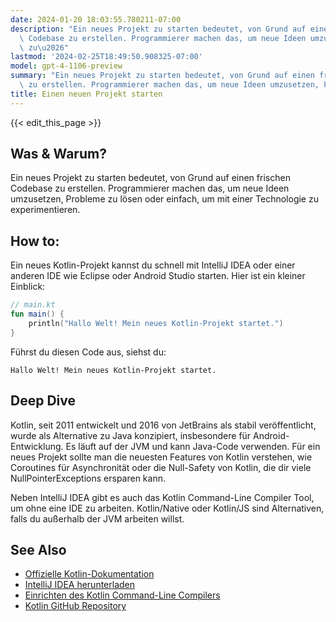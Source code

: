 ```yaml
---
date: 2024-01-20 18:03:55.780211-07:00
description: "Ein neues Projekt zu starten bedeutet, von Grund auf einen frischen\
  \ Codebase zu erstellen. Programmierer machen das, um neue Ideen umzusetzen, Probleme\
  \ zu\u2026"
lastmod: '2024-02-25T18:49:50.908325-07:00'
model: gpt-4-1106-preview
summary: "Ein neues Projekt zu starten bedeutet, von Grund auf einen frischen Codebase\
  \ zu erstellen. Programmierer machen das, um neue Ideen umzusetzen, Probleme zu\u2026"
title: Einen neuen Projekt starten
---
```


{{< edit_this_page >}}

## Was & Warum?
Ein neues Projekt zu starten bedeutet, von Grund auf einen frischen Codebase zu erstellen. Programmierer machen das, um neue Ideen umzusetzen, Probleme zu lösen oder einfach, um mit einer Technologie zu experimentieren.

## How to:
Ein neues Kotlin-Projekt kannst du schnell mit IntelliJ IDEA oder einer anderen IDE wie Eclipse oder Android Studio starten. Hier ist ein kleiner Einblick:

```Kotlin
// main.kt
fun main() {
    println("Hallo Welt! Mein neues Kotlin-Projekt startet.")
}
```

Führst du diesen Code aus, siehst du:
```
Hallo Welt! Mein neues Kotlin-Projekt startet.
```

## Deep Dive
Kotlin, seit 2011 entwickelt und 2016 von JetBrains als stabil veröffentlicht, wurde als Alternative zu Java konzipiert, insbesondere für Android-Entwicklung. Es läuft auf der JVM und kann Java-Code verwenden. Für ein neues Projekt sollte man die neuesten Features von Kotlin verstehen, wie Coroutines für Asynchronität oder die Null-Safety von Kotlin, die dir viele NullPointerExceptions ersparen kann.

Neben IntelliJ IDEA gibt es auch das Kotlin Command-Line Compiler Tool, um ohne eine IDE zu arbeiten. Kotlin/Native oder Kotlin/JS sind Alternativen, falls du außerhalb der JVM arbeiten willst.

## See Also
- [Offizielle Kotlin-Dokumentation](https://kotlinlang.org/docs/reference/)
- [IntelliJ IDEA herunterladen](https://www.jetbrains.com/idea/download/)
- [Einrichten des Kotlin Command-Line Compilers](https://kotlinlang.org/docs/tutorials/command-line.html)
- [Kotlin GitHub Repository](https://github.com/JetBrains/kotlin)
